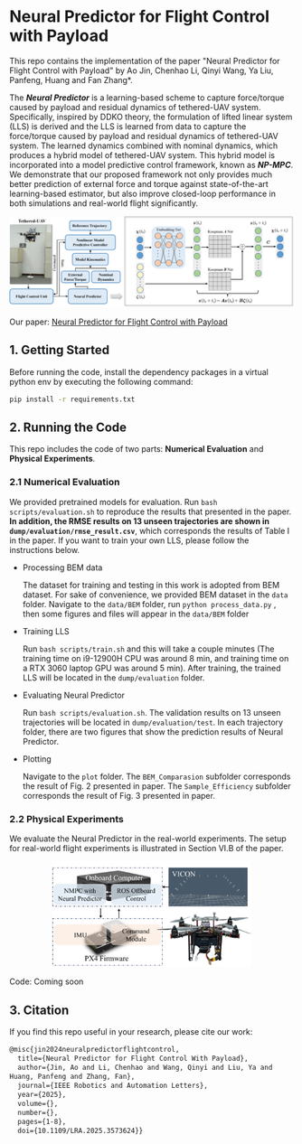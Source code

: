 # Neural Predictor for Flight Control with Payload

This repo contains the implementation of the paper "Neural Predictor for Flight Control with Payload" by Ao Jin, Chenhao Li, Qinyi Wang, Ya Liu, Panfeng, Huang and Fan Zhang*.

The ***Neural Predictor***  is a learning-based scheme to capture force/torque caused by payload and residual dynamics of tethered-UAV system. Specifically, inspired by DDKO theory, the formulation of lifted linear system (LLS) is derived and the LLS is learned from data to capture the force/torque caused by payload and residual dynamics of tethered-UAV system. The learned dynamics combined with nominal dynamics, which produces a hybrid model of tethered-UAV system. This hybrid model is incorporated into a model predictive control framework, known as ***NP-MPC***. We demonstrate that our proposed framework not only provides much better prediction of external force and torque against state-of-the-art learning-based estimator, but also improve closed-loop performance in both simulations and real-world flight significantly.

![171c09bd62e2332fdc71e256e9f7ba4a458fcfd4.png](assets/f36a3fbf42e57eca413beaf1b7a22f793384593c.png)

Our paper: [Neural Predictor for Flight Control with Payload](https://ieeexplore.ieee.org/document/11015273/)

## 1. Getting Started

Before running the code, install the dependency packages in a virtual python env by executing the following command:

```bash
pip install -r requirements.txt
```

## 2. Running the Code

This repo includes the code of two parts: **Numerical Evaluation** and **Physical Experiments**.

### 2.1 Numerical Evaluation

We provided pretrained models for evaluation. Run `bash scripts/evaluation.sh` to reproduce the results that presented in the paper. **In addition, the RMSE results on 13 unseen trajectories are shown in `dump/evaluation/rmse_result.csv`**, which corresponds the results of Table I in the paper. If you want to train your own LLS, please follow the instructions below.

* Processing BEM data
  
  The dataset for training and testing in this work is adopted from BEM dataset. For sake of convenience, we provided BEM dataset in the `data` folder. Navigate to the `data/BEM` folder, run `python process_data.py` , then some figures and files will appear in the `data/BEM` folder

* Training LLS
  
  Run `bash scripts/train.sh` and this will take a couple minutes (The training time on i9-12900H CPU was around 8 min, and training time on a RTX 3060 laptop GPU was around 5 min). After training, the trained LLS will be located in the `dump/evaluation` folder.  

* Evaluating Neural Predictor
  
  Run `bash scripts/evaluation.sh`. The validation results on 13 unseen trajectories will be located in `dump/evaluation/test`. In each trajectory folder, there are two figures that show the prediction results of Neural Predictor. 

* Plotting
  
  Navigate to the `plot` folder. The `BEM_Comparasion` subfolder corresponds the result of Fig. 2 presented in paper. The `Sample_Efficiency` subfolder corresponds the result of Fig. 3 presented in paper.

### 2.2 Physical Experiments

We evaluate the Neural Predictor in the real-world experiments. The setup for real-world flight experiments is illustrated in Section VI.B of the paper. 

<div align="center">
    <img src="assets/experiment_setup_1.png" width="70%">

</div>

Code: Coming soon

## 3. Citation

If you find this repo useful in your research, please cite our work:

```context
@misc{jin2024neuralpredictorflightcontrol,
  title={Neural Predictor for Flight Control With Payload}, 
  author={Jin, Ao and Li, Chenhao and Wang, Qinyi and Liu, Ya and Huang, Panfeng and Zhang, Fan},
  journal={IEEE Robotics and Automation Letters}, 
  year={2025},
  volume={},
  number={},
  pages={1-8},
  doi={10.1109/LRA.2025.3573624}}
```
